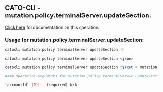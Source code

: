 
## CATO-CLI - mutation.policy.terminalServer.updateSection:
[Click here](https://api.catonetworks.com/documentation/#mutation-mutation.policy.terminalServer.updateSection) for documentation on this operation.

### Usage for mutation.policy.terminalServer.updateSection:

```bash
catocli mutation policy terminalServer updateSection -h

catocli mutation policy terminalServer updateSection <json>

catocli mutation policy terminalServer updateSection "$(cat < mutation.policy.terminalServer.updateSection.json)"

#### Operation Arguments for mutation.policy.terminalServer.updateSection ####

`accountId` [ID] - (required) N/A    
